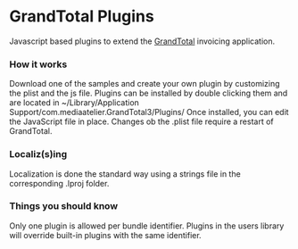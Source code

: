 # GrandTotal Plugins
Javascript based plugins to extend the [GrandTotal](https://www.mediaatelier.com/GrandTotal6) invoicing application.
### How it works
Download one of the samples and create your own plugin by customizing the plist and the js file.
Plugins can be installed by double clicking them and are located in ~/Library/Application Support/com.mediaatelier.GrandTotal3/Plugins/
Once installed, you can edit the JavaScript file in place. Changes ob the .plist file require a restart of GrandTotal.
### Localiz(s)ing
Localization is done the standard way using a strings file in the corresponding .lproj folder.
### Things you should know
Only one plugin is allowed per bundle identifier. Plugins in the users library will override built-in plugins with the same identifier.


